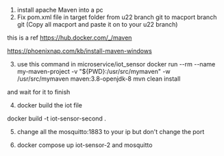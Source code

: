 1. install apache Maven into a pc
2. Fix pom.xml file in target folder from u22 branch git to macport branch git (Copy all macport and paste it on to your u22 branch)

this is a ref
https://hub.docker.com/_/maven

https://phoenixnap.com/kb/install-maven-windows


3. use this command in microservice/iot_sensor
docker run --rm --name my-maven-project -v "${PWD}:/usr/src/mymaven" -w /usr/src/mymaven maven:3.8-openjdk-8 mvn clean install

and wait for it to finish

4. docker build the iot file

docker build -t iot-sensor-second .

5. change all the mosquitto:1883 to your ip but don't change the port

6. docker compose up iot-sensor-2 and mosquitto